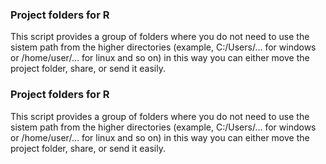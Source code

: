 ### Project folders for R
This script provides a group of folders where you do not need to use the sistem path from the higher directories (example, C:/Users/... for windows or /home/user/... for linux and so on) in this way you can either move the project folder, share, or send it easily.


### Project folders for R
This script provides a group of folders where you do not need to use the sistem path from the higher directories (example, C:/Users/... for windows or /home/user/... for linux and so on) in this way you can either move the project folder, share, or send it easily.
